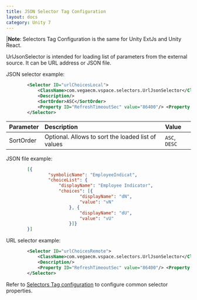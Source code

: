 ```yaml
---
title: JSON Selector Tag Configuration
layout: docs
category: Unity 7
---
```

|**Note**: Selectors Tag Configuration is the same for Unity ExtJs and Unity React.

UrlJsonSelector is intended for loading list of parameters from the external source. It can be URL address or JSON file.

JSON selector example:
```xml
        <Selector ID="urlChoicesLocal"> 
            <ClassName>com.vegaecm.vspace.selectors.UrlJsonSelector</ClassName> 
            <Description/> 
            <SortOrder>ASC</SortOrder>
            <Property ID="RefreshTimeoutSec" value="86400"/> <Property ID="Url" value="file:///D:/Claims_PropertyData.json"/> 
        </Selector>
```

|Parameter|Description|Value|
|:--------|:----------|:----|
|SortOrder|Optional. Allows to sort the loaded list of values|`ASC`, `DESC`|

JSON file example:
```json
        [{
                "symbolicName": "EmployeeIndicat",
                "choiceList": {
                    "displayName": "Employee Indicator",
                    "choices": [{
                            "displayName": "dN",
                            "value": "vN"
                        }, {
                            "displayName": "dU",
                            "value": "vU"
                        }]}
        }]  
```

URL selector example:
```xml
        <Selector ID="urlChoicesRemote"> 
            <ClassName>com.vegaecm.vspace.selectors.UrlJsonSelector</ClassName> 
            <Description/> 
            <Property ID="RefreshTimeoutSec" value="86400"/> <Property ID="Url" value="http://localhost:9080/vu/static/Claims_PropertyData.json"/> 
        </Selector>
```

Refer to [Selectors Tag configuration](../selectors-tag.md#common-selector-properties) to configure common selector properties.